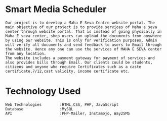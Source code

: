 # Smart Media Scheduler


    Our project is to develop a Maha E Seva Centre website portal. The main objective of our project is to provide services of Maha e seva center through website portal. That is instead of going physically in Maha E seva center, shop users can upload the documents from anywhere by using our website. This is only for verification purposes. Admin will verify all documents and send feedback to users to Email through the website. Hence any one can use the services of MAHA E SEVA center from any location.
    The website includes a payment gateway for payment of services and also provides bills through Email. Our clients could be students, citizens and anyone who require Certificates such as a caste certificate,7/12,cast validity, income certificate etc.

# Technology Used
    Web Technologies        :HTML,CSS, PHP, JavaScript
    Database                :MySQL
    API                     :PHP-Mailer, Instamojo, Way2SMS
